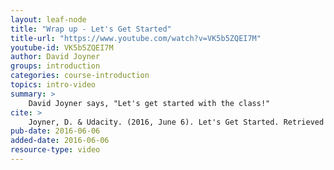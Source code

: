 ```yaml
---
layout: leaf-node
title: "Wrap up - Let's Get Started"
title-url: "https://www.youtube.com/watch?v=VK5b5ZQEI7M"
youtube-id: VK5b5ZQEI7M
author: David Joyner
groups: introduction
categories: course-introduction
topics: intro-video
summary: >
    David Joyner says, "Let's get started with the class!"
cite: >
    Joyner, D. & Udacity. (2016, June 6). Let's Get Started. Retrieved from https://www.youtube.com/watch?v=VK5b5ZQEI7M
pub-date: 2016-06-06
added-date: 2016-06-06
resource-type: video
---
```

